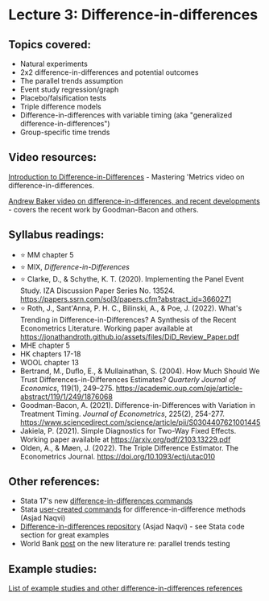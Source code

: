 # Lecture 3: Difference-in-differences

## Topics covered:

* Natural experiments
* 2x2 difference-in-differences and potential outcomes
* The parallel trends assumption
* Event study regression/graph
* Placebo/falsification tests
* Triple difference models
* Difference-in-differences with variable timing (aka "generalized difference-in-differences")
* Group-specific time trends

## Video resources:

[Introduction to Difference-in-Differences](https://www.youtube.com/watch?v=eiffOVbYvNc) - Mastering 'Metrics video on difference-in-differences.

[Andrew Baker video on difference-in-differences, and recent developments](https://www.youtube.com/watch?v=mCOzQxJuvZk) - covers the recent work by Goodman-Bacon and others.

## Syllabus readings:

* :star: MM chapter 5
* :star: MIX, *Difference-in-Differences*
* :star: Clarke, D., & Schythe, K. T. (2020). Implementing the Panel Event Study. IZA Discussion Paper Series No. 13524. https://papers.ssrn.com/sol3/papers.cfm?abstract_id=3660271
* :star: Roth, J., Sant'Anna, P. H. C., Bilinski, A., & Poe, J. (2022). What's Trending in Difference-in-Differences? A Synthesis of the Recent Econometrics Literature. Working paper available at https://jonathandroth.github.io/assets/files/DiD_Review_Paper.pdf
* MHE chapter 5
* HK chapters 17-18
* WOOL chapter 13
* Bertrand, M., Duflo, E., & Mullainathan, S. (2004). How Much Should We Trust Differences-in-Differences Estimates? *Quarterly Journal of Economics*, 119(1), 249–275. https://academic.oup.com/qje/article-abstract/119/1/249/1876068
* Goodman-Bacon, A. (2021). Difference-in-Differences with Variation in Treatment Timing. *Journal of Econometrics*, 225(2), 254-277. https://www.sciencedirect.com/science/article/pii/S0304407621001445
* Jakiela, P. (2021). Simple Diagnostics for Two-Way Fixed Effects. Working paper available at https://arxiv.org/pdf/2103.13229.pdf
* Olden, A., & Møen, J. (2022). The Triple Difference Estimator. The Econometrics Journal. https://doi.org/10.1093/ectj/utac010

## Other references:

* Stata 17's new [difference-in-differences commands](https://www.stata.com/new-in-stata/difference-in-differences-DID-DDD/)
* Stata [user-created commands](https://asjadnaqvi.github.io/DiD/docs/01_stata/) for difference-in-difference methods (Asjad Naqvi)
* [Difference-in-differences repository](https://asjadnaqvi.github.io/DiD/) (Asjad Naqvi) - see Stata code section for great examples
* World Bank [post](https://blogs.worldbank.org/impactevaluations/revisiting-difference-differences-parallel-trends-assumption-part-i-pre-trend?cid=SHR_BlogSiteShare_EN_EXT) on the new literature re: parallel trends testing

## Example studies:

[List of example studies and other difference-in-differences references](https://github.com/spcorcor18/LPO-8852/blob/main/lectures/Lecture%203%20-%20Difference-in-differences/Example%20studies%20-%20diff%20in%20diff.md)
